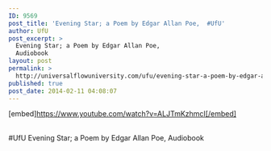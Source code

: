 ```yaml
---
ID: 9569
post_title: 'Evening Star; a Poem by Edgar Allan Poe,  #UfU'
author: UfU
post_excerpt: >
  Evening Star; a Poem by Edgar Allan Poe,
  Audiobook
layout: post
permalink: >
  http://universalflowuniversity.com/ufu/evening-star-a-poem-by-edgar-allan-poe-ufu/
published: true
post_date: 2014-02-11 04:08:07
---
```

[embed]https://www.youtube.com/watch?v=ALJTmKzhmcI[/embed]</br></br>
<p>#UfU Evening Star; a Poem by Edgar Allan Poe, Audiobook </p>